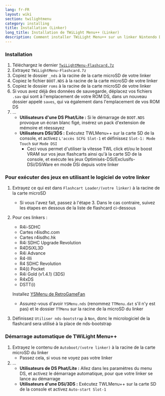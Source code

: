 ```yaml
---
lang: fr-FR
layout: wiki
section: twilightmenu
category: installing
title: Installation (Linker)
long_title: Installation de TWiLight Menu++ (Linker)
description: Comment installer TWiLight Menu++ sur un linker Nintendo DS
---
```


### Installation
1. Téléchargez le dernier [`TwiLightMenu-Flashcard.7z`](https://github.com/DS-Homebrew/TWiLightMenu/releases/latest/download/TWiLightMenu-Flashcard.7z)
1. Extrayez `TWiLightMenu-Flashcard.7z`
1. Copiez le dossier `_nds` à la racine de la carte microSD de votre linker
1. Copiez le fichier `BOOT.NDS` à la racine de la carte microSD de votre linker
1. Copiez le dossier `roms` à la racine de la carte microSD de votre linker
1. Si vous avez déjà des données de sauvegarde, déplacez vos fichiers `.sav` qui sont à l'emplacement de votre ROM DS, dans un nouveau dossier appelé `saves`, qui va également dans l'emplacement de vos ROM DS
1. ...
   - **Utilisateurs d'une DS Phat/Lite :** Si le démarrage de `BOOT.NDS` provoque un écran blanc figé, insérez un pack d'extension de mémoire et réessayez
   - **Utilisateurs DSi/3DS :** Exécutez TWLMenu++ sur la carte SD de la console, et activez `L'accès SCFG Slot-1` et définissez `Slot-1: Mode Touch` sur `Mode DSI`
      - Ceci vous permet d'utiliser la vitesse TWL click et/ou le boost VRAM sur vos jeux flashcarts ainsi qu'à la carte SD de la console, et exécute les jeux Optimisés-DSi/Exclusifs-DSi/DSiWare en mode DSi depuis votre linker

### Pour exécuter des jeux en utilisant le logiciel de votre linker
1. Extrayez ce qui est dans `Flashcart Loader/(votre linker)` à la racine de la carte microSD
   - Si vous l'avez fait, passez à l'étape 3. Dans le cas contraire, suivez les étapes en dessous de la liste de flashcard ci-dessous

1. Pour ces linkers :
   - R4i-SDHC
   - Cartes r4isdhc.com
   - Cartes r4isdhc.hk
   - R4i SDHC Upgrade Revolution
   - R4DSiXL3D
   - R4i Advance
   - R4-IIIi
   - R4 SDHC Revolution
   - R4(i) Pocket
   - R4i Gold (v1.4.1) (3DS)
   - R4xDS
   - DSTT(i)

   Installez [YSMenu de RetroGameFan](https://gbatemp.net/threads/retrogamefan-updates-releases.267243/)
      - Assurez-vous d'avoir `YSMenu.nds` (renommez `TTMenu.dat` s'il n'y est pas) et le dossier `TTMenu` sur la racine de la microSD du linker
1. Définissez `Utiliser nds-bootstrap` à `Non`, donc le micrologiciel de la flashcard sera utilisé à la place de nds-bootstrap

### Démarrage automatique de TWiLight Menu++
1. Extrayez le contenu de `Autoboot/(votre linker)` à la racine de la carte microSD du linker
   - Passez cela, si vous ne voyez pas votre linker
1. ...
   - **Utilisateurs de DS Phat/Lite :** Allez dans les paramètres du menu DS, et activez le démarrage automatique, pour que votre linker se lance au démarrage
   - **Utilisateurs d'une DSi/3DS :** Exécutez TWLMenu++ sur la carte SD de la console et activez `Auto-start Slot-1`
